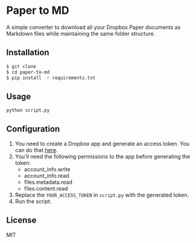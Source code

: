 # Paper to MD
A simple converter to download all your Dropbox Paper documents as Markdown files while maintaining the same folder structure.

## Installation
```bash
$ git clone
$ cd paper-to-md
$ pip install -r requirements.txt
```

## Usage
```bash
python script.py
```

## Configuration
1. You need to create a Dropbox app and generate an access token. You can do that [here](https://www.dropbox.com/developers/apps/create).
2. You'll need the following permissions to the app before generating the token:
    - account_info.write
    - account_info.read
    - files.metadata.read
    - files.content.read
3. Replace the `YOUR_ACCESS_TOKEN` in `script.py` with the generated token.
4. Run the script.

## License
MIT